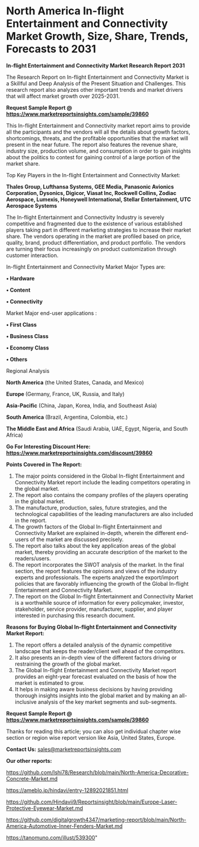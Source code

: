 # North America In-flight Entertainment and Connectivity Market Growth, Size, Share, Trends, Forecasts to 2031

<strong>In-flight Entertainment and Connectivity Market Research Report 2031</strong>

The Research Report on In-flight Entertainment and Connectivity Market is a Skillful and Deep Analysis of the Present Situation and Challenges. This research report also analyzes other important trends and market drivers that will affect market growth over 2025-2031.

<strong>Request Sample Report @ <a href=https://www.marketreportsinsights.com/sample/39860>https://www.marketreportsinsights.com/sample/39860</a></strong>

This In-flight Entertainment and Connectivity market report aims to provide all the participants and the vendors will all the details about growth factors, shortcomings, threats, and the profitable opportunities that the market will present in the near future. The report also features the revenue share, industry size, production volume, and consumption in order to gain insights about the politics to contest for gaining control of a large portion of the market share.

Top Key Players in the In-flight Entertainment and Connectivity Market:

<strong>Thales Group, Lufthansa Systems, GEE Media, Panasonic Avionics Corporation, Dysonics, Digicor, Viasat Inc, Rockwell Collins, Zodiac Aerospace, Lumexis, Honeywell International, Stellar Entertainment, UTC Aerospace Systems</strong>

The In-flight Entertainment and Connectivity Industry is severely competitive and fragmented due to the existence of various established players taking part in different marketing strategies to increase their market share. The vendors operating in the market are profiled based on price, quality, brand, product differentiation, and product portfolio. The vendors are turning their focus increasingly on product customization through customer interaction.

In-flight Entertainment and Connectivity Market Major Types are:

<strong>•  Hardware

•  Content

•  Connectivity</strong>

Market Major end-user applications :

<strong>•  First Class

•  Business Class

•  Economy Class

•  Others</strong>

Regional Analysis

</u><strong><b>North America</b></strong> (the United States, Canada, and Mexico)

<strong><b>Europe </b></strong>(Germany, France, UK, Russia, and Italy)

<strong><b>Asia-Pacific</b></strong> (China, Japan, Korea, India, and Southeast Asia)

<strong><b>South America</b></strong> (Brazil, Argentina, Colombia, etc.)

<strong><b>The Middle East and Africa</b></strong> (Saudi Arabia, UAE, Egypt, Nigeria, and South Africa)

<strong>Go For Interesting Discount Here: <a href=https://www.marketreportsinsights.com/discount/39860>https://www.marketreportsinsights.com/discount/39860</a></strong>

<strong>Points Covered in The Report:</strong>
<ol>
  <li>The major points considered in the Global In-flight Entertainment and Connectivity Market report include the leading competitors operating in the global market.</li>
  <li>The report also contains the company profiles of the players operating in the global market.</li>
  <li>The manufacture, production, sales, future strategies, and the technological capabilities of the leading manufacturers are also included in the report.</li>
  <li>The growth factors of the Global In-flight Entertainment and Connectivity Market are explained in-depth, wherein the different end-users of the market are discussed precisely.</li>
  <li>The report also talks about the key application areas of the global market, thereby providing an accurate description of the market to the readers/users.</li>
  <li>The report incorporates the SWOT analysis of the market. In the final section, the report features the opinions and views of the industry experts and professionals. The experts analyzed the export/import policies that are favorably influencing the growth of the Global In-flight Entertainment and Connectivity Market.</li>
  <li>The report on the Global In-flight Entertainment and Connectivity Market is a worthwhile source of information for every policymaker, investor, stakeholder, service provider, manufacturer, supplier, and player interested in purchasing this research document.</li>
</ol>
<strong>Reasons for Buying Global In-flight Entertainment and Connectivity Market Report:</strong>

<ol>
  <li>The report offers a detailed analysis of the dynamic competitive landscape that keeps the reader/client well ahead of the competitors.</li>
  <li>It also presents an in-depth view of the different factors driving or restraining the growth of the global market.</li>
  <li>The Global In-flight Entertainment and Connectivity Market report provides an eight-year forecast evaluated on the basis of how the market is estimated to grow.</li>
  <li>It helps in making aware business decisions by having providing thorough insights insights into the global market and by making an all-inclusive analysis of the key market segments and sub-segments.</li>
</ol>
<strong>Request Sample Report @ <a href=https://www.marketreportsinsights.com/sample/39860>https://www.marketreportsinsights.com/sample/39860</a></strong>


Thanks for reading this article; you can also get individual chapter wise section or region wise report version like Asia, United States, Europe.

<strong>Contact Us:</strong>
sales@marketreportsinsights.com

<strong>Our other reports:</strong>

<a href=https://github.com/Ishi78/Research/blob/main/North-America-Decorative-Concrete-Market.md>https://github.com/Ishi78/Research/blob/main/North-America-Decorative-Concrete-Market.md</a>

<a href=https://ameblo.jp/hindavi/entry-12892021851.html>https://ameblo.jp/hindavi/entry-12892021851.html</a>

<a href=https://github.com/Hindavii9/Reportsinsight/blob/main/Europe-Laser-Protective-Eyewear-Market.md>https://github.com/Hindavii9/Reportsinsight/blob/main/Europe-Laser-Protective-Eyewear-Market.md</a>

<a href=https://github.com/digitalgrowth4347/marketing-report/blob/main/North-America-Automotive-Inner-Fenders-Market.md>https://github.com/digitalgrowth4347/marketing-report/blob/main/North-America-Automotive-Inner-Fenders-Market.md</a>

<a href=https://tanomuno.com/illust/539300>https://tanomuno.com/illust/539300</a>"
